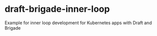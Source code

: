 # draft-brigade-inner-loop
Example for inner loop development for Kubernetes apps with Draft and Brigade
